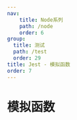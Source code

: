 ```yaml
---
nav:
    title: Node系列
    path: /node
    order: 6
group:
  title: 测试
  path: /test
  order: 29
title: Jest - 模拟函数
order: 7
---
```


# 模拟函数
